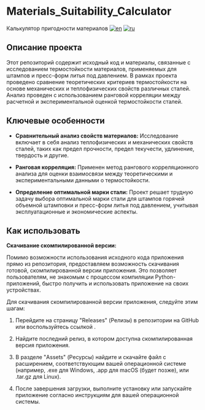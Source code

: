 # Materials_Suitability_Calculator
Калькулятор пригодности материалов
[![en](https://img.shields.io/badge/lang-en-red.svg)](https://github.com/teslaproduuction/Calculation_of_the_heat_balance/blob/master/README_EN.md)
[![ru](https://img.shields.io/badge/lang-ru-yellow.svg)](https://github.com/teslaproduuction/Calculation_of_the_heat_balance/blob/master/README.md)

## Описание проекта

Этот репозиторий содержит исходный код и материалы, связанные с исследованием термостойкости материалов, применяемых для штампов и пресс-форм литья под давлением. В рамках проекта проведено сравнение теоретических критериев термостойкости на основе механических и теплофизических свойств различных сталей. Анализ проведен с использованием ранговой корреляции между расчетной и экспериментальной оценкой термостойкости сталей.

## Ключевые особенности

- **Сравнительный анализ свойств материалов:** Исследование включает в себя анализ теплофизических и механических свойств сталей, таких как предел прочности, предел текучести, удлинение, твердость и другие.
  
- **Ранговая корреляция:** Применен метод рангового корреляционного анализа для оценки взаимосвязи между теоретическими и экспериментальными данными о термостойкости.

- **Определение оптимальной марки стали:** Проект решает трудную задачу выбора оптимальной марки стали для штампов горячей объемной штамповки и пресс-форм литья под давлением, учитывая эксплуатационные и экономические аспекты.

## Как использовать

**Скачивание скомпилированной версии:**

Помимо возможности использования исходного кода приложения прямо из репозитория, предоставляем возможность скачивания готовой, скомпилированной версии приложения. Это позволяет пользователям, не знакомым с процессом компиляции Python-приложений, быстро получить и использовать приложение на своих устройствах.

Для скачивания скомпилированной версии приложения, следуйте этим шагам:

1. Перейдите на страницу "Releases" (Релизы) в репозитории на GitHub или воспользуйтесь ссылкой .

2. Найдите последний релиз, в котором доступна скомпилированная версия приложения.

3. В разделе "Assets" (Ресурсы) найдите и скачайте файл с расширением, соответствующим вашей операционной системе (например, .exe для Windows, .app для macOS (будет позже), или .tar.gz для Linux).

4. После завершения загрузки, выполните установку или запускайте приложение согласно инструкциям для вашей операционной системы.
